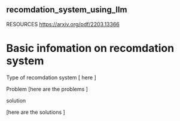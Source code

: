 ## recomdation_system_using_llm



RESOURCES 
https://arxiv.org/pdf/2203.13366


# Basic  infomation  on recomdation system 



Type of recomdation system 
[ here ]

Problem 
[here are the problems ]



solution 

[here are the solutions ]

